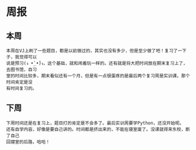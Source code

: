 # 周报
## 本周
	本周在VJ上刷了一些题目，都是以前做过的，其实也没有多少，但是至少做了吧！复习了一下子，我觉得可以
	说是预习(ง •̀_•́)ง，这个基础，就和闹着玩一样的。还有就是将大把时间放在期末复习上了，去图书馆，自习
	室的时间比较多，期末看似还有一个月，但是有一点很蛋疼的是最后两个复习周是实训课。那个时间肯定是没
	有时间复习的。
## 下周
	下周时间还是在复习上，题目打的肯定是不会多了。最后实训周要学Python，还没开始呢。
	还有自学内容，好像是要自己讲的。时间都是挤出来的，不能在寝室废了。没课就得来东校，断了自己
	回寝室的后路，哈哈！
